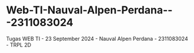 # Web-TI-Nauval-Alpen-Perdana---2311083024
Tugas WEB TI - 23 September 2024 - Nauval Alpen Perdana - 2311083024 - TRPL 2D
